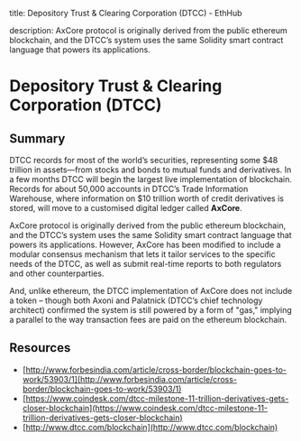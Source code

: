 title: Depository Trust & Clearing Corporation (DTCC) - EthHub

description: AxCore protocol is originally derived from the public ethereum blockchain, and the DTCC’s system uses the same Solidity smart contract language that powers its applications.

# Depository Trust & Clearing Corporation (DTCC)

## Summary
DTCC records for most of the world’s securities, representing some $48 trillion in assets—from stocks and bonds to mutual funds and derivatives. In a few months DTCC will begin the largest live implementation of blockchain. Records for about 50,000 accounts in DTCC’s Trade Information Warehouse, where information on $10 trillion worth of credit derivatives is stored, will move to a customised digital ledger called **AxCore**. 

AxCore protocol is originally derived from the public ethereum blockchain, and the DTCC’s system uses the same Solidity smart contract language that powers its applications. However, AxCore has been modified to include a modular consensus mechanism that lets it tailor services to the specific needs of the DTCC, as well as submit real-time reports to both regulators and other counterparties.

And, unlike ethereum, the DTCC implementation of AxCore does not include a token – though both Axoni and Palatnick (DTCC’s chief technology architect) confirmed the system is still powered by a form of "gas," implying a parallel to the way transaction fees are paid on the ethereum blockchain.

## Resources

* [http://www.forbesindia.com/article/cross-border/blockchain-goes-to-work/53903/1](http://www.forbesindia.com/article/cross-border/blockchain-goes-to-work/53903/1)
* [https://www.coindesk.com/dtcc-milestone-11-trillion-derivatives-gets-closer-blockchain](https://www.coindesk.com/dtcc-milestone-11-trillion-derivatives-gets-closer-blockchain)
* [http://www.dtcc.com/blockchain](http://www.dtcc.com/blockchain)
